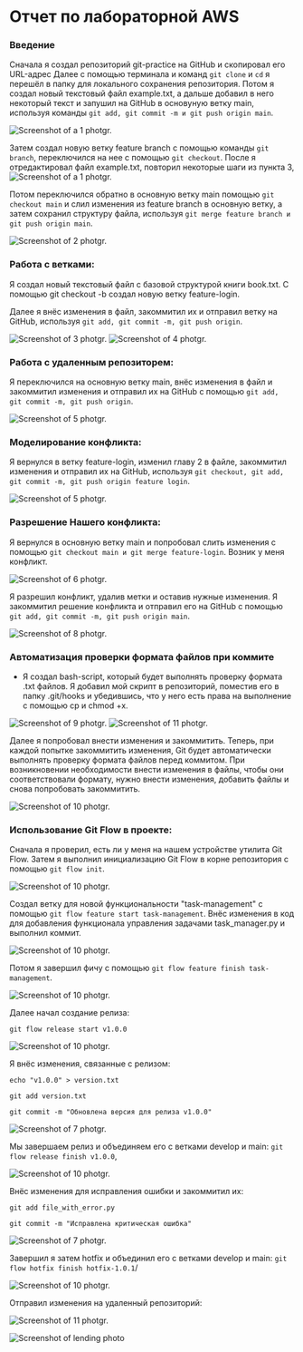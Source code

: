 # Отчет по лабораторной AWS

### Введение 
Сначала я создал репозиторий git-practice на GitHub и скопировал его URL-адрес
Далее с помощью терминала и команд `git clone` и `cd` я перешёл в папку для локального сохранения репозитория. Потом я создал новый текстовый файл example.txt, а дальше добавил в него некоторый текст и запушил на GitHub в основуную ветку main, используя команды `git add, git commit -m и git push origin main`. 

![Screenshot of a 1 photgr.](https://github.com/cs-itmo-2023/lab-5-EgorNick/blob/main/Report/1.jpg)

Затем создал новую ветку feature branch с помощью команды `git branch`, переключился на нее с помощью `git checkout`. После я отредактировал файл example.txt, повторил некоторые шаги из пункта 3,
![Screenshot of a 1 photgr.](https://github.com/cs-itmo-2023/lab-5-EgorNick/blob/main/Report/19.jpg)

Потом переключился обратно в основную ветку main помощью `git checkout main` и слил изменения из feature branch в основную ветку, а затем сохранил структуру файла, используя `git merge feature branch и git push origin main`.

![Screenshot of 2 photgr.](https://github.com/cs-itmo-2023/lab-5-EgorNick/blob/main/Report/2.jpg)

### Работа с ветками: 
Я создал новый текстовый файл с базовой структурой книги book.txt. С помощью git checkout -b создал новую ветку feature-login.

Далее я внёс изменения в файл, закоммитил их и отправил ветку на GitHub, используя `git add, git commit -m, git push origin`.

![Screenshot of 3 photgr.](https://github.com/cs-itmo-2023/lab-5-EgorNick/blob/main/Report/3.jpg)
![Screenshot of 4 photgr.](https://github.com/cs-itmo-2023/lab-5-EgorNick/blob/main/Report/4.jpg)

### Работа с удаленным репозиторем: 
Я переключился на основную ветку main, внёс изменения в файл и закоммитил изменения и отправил их на GitHub с помощью `git add, git commit -m, git push origin`. 

![Screenshot of 5 photgr.](https://github.com/cs-itmo-2023/lab-5-EgorNick/blob/main/Report/5.jpg)
  
### Моделирование конфликта: 
Я вернулся в ветку feature-login, изменил главу 2 в файле, закоммитил изменения и отправил их на GitHub, используя `git checkout, git add, git commit -m, git push origin feature login`.

![Screenshot of 5 photgr.](https://github.com/cs-itmo-2023/lab-5-EgorNick/blob/main/Report/6.jpg)

### Разрешение Нашего конфликта:
Я вернулся в основную ветку main и попробовал слить изменения с помощью `git checkout main и git merge feature-login`. Возник у меня конфликт.   

![Screenshot of 6 photgr.](https://github.com/cs-itmo-2023/lab-5-EgorNick/blob/main/Report/7.jpg)

Я разрешил конфликт, удалив метки и оставив нужные изменения. Я закоммитил решение конфликта и отправил его на GitHub с помощью `git add, git commit -m, git push origin main`. 

![Screenshot of 8 photgr.](https://github.com/cs-itmo-2023/lab-5-EgorNick/blob/main/Report/8.jpg)

### Автоматизация проверки формата файлов при коммите 
- Я создал bash-script, который будет выполнять проверку формата .txt файлов.
Я добавил мой скрипт в репозиторий, поместив его в папку .git/hooks и убедившись, что у него есть права на выполнение с помощью cp и chmod +x.

![Screenshot of 9 photgr.](https://github.com/cs-itmo-2023/lab-5-EgorNick/blob/main/Report/1_1.jpg)
![Screenshot of 11 photgr.](https://github.com/cs-itmo-2023/lab-5-EgorNick/blob/main/Report/9.jpg)

 Далее я попробовал внести изменения и закоммитить. Теперь, при каждой попытке закоммитить изменения, Git будет автоматически выполнять проверку формата файлов перед коммитом. При возникновении необходимости внести изменения в файлы, чтобы они соответствовали формату, нужно внести изменения, добавить файлы и снова попробовать закоммитить.

 ![Screenshot of 10 photgr.](https://github.com/cs-itmo-2023/lab-5-EgorNick/blob/main/Report/10.jpg)

### Использование Git Flow в проекте: 
Сначала я проверил, есть ли у меня на нашем устройстве утилита Git Flow. Затем я выполнил инициализацию Git Flow в корне репозитория с помощью `git flow init`.

 ![Screenshot of 10 photgr.](https://github.com/cs-itmo-2023/lab-5-EgorNick/blob/main/Report/flow_init.jpg)

Создал ветку для новой функциональности "task-management" с помощью `git flow feature start task-management`. Внёс изменения в код для добавления функционала управления задачами task_manager.py и выполнил коммит.

 ![Screenshot of 10 photgr.](https://github.com/cs-itmo-2023/lab-5-EgorNick/blob/main/Report/task_managment.jpg)

Потом я завершил фичу с помощью `git flow feature finish task-management`.

 ![Screenshot of 10 photgr.](https://github.com/cs-itmo-2023/lab-5-EgorNick/blob/main/Report/finish_task.jpg)

Далее  начал создание релиза: 
```
git flow release start v1.0.0
```

 ![Screenshot of 10 photgr.](https://github.com/cs-itmo-2023/lab-5-EgorNick/blob/main/Report/release_start.jpg)

Я внёс изменения, связанные с релизом: 
```
echo "v1.0.0" > version.txt

git add version.txt

git commit -m "Обновлена версия для релиза v1.0.0"
```

![Screenshot of 7 photgr.](https://github.com/cs-itmo-2023/lab-5-EgorNick/blob/main/Report/12.jpg)

Мы завершаем релиз и объединяем его с ветками develop и main: `git flow release finish v1.0.0`,


![Screenshot of 10 photgr.](https://github.com/cs-itmo-2023/lab-5-EgorNick/blob/main/Report/release_finish.jpg)

Внёс изменения для исправления ошибки и закоммитил их: 
```
git add file_with_error.py

git commit -m "Исправлена критическая ошибка"
```

![Screenshot of 7 photgr.](https://github.com/cs-itmo-2023/lab-5-EgorNick/blob/main/Report/13.jpg)

Завершил я затем hotfix и объединил его с ветками develop и main: `git flow hotfix finish hotfix-1.0.1`/

 ![Screenshot of 10 photgr.](https://github.com/cs-itmo-2023/lab-5-EgorNick/blob/main/Report/hotfix_fins.jpg)

Отправил изменения на удаленный репозиторий:

![Screenshot of 11 photgr.](https://github.com/cs-itmo-2023/lab-5-EgorNick/blob/main/Report/14.jpg)

![Screenshot of lending photo](https://github.com/cs-itmo-2023/lab-5-EgorNick/blob/main/Report/ending.jpg)


